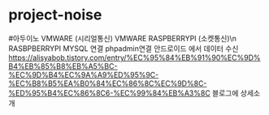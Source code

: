 # project-noise
#아두이노 VMWARE (시리얼통신)
VMWARE RASPBERRYPI (소켓통신)\n
RASBPBERRYPI MYSQL 연결 phpadmin연결 안드로이드 에서 데이터 수신
https://alisyabob.tistory.com/entry/%EC%95%84%EB%91%90%EC%9D%B4%EB%85%B8%EB%A5%BC-%EC%9D%B4%EC%9A%A9%ED%95%9C-%EC%B8%B5%EA%B0%84%EC%86%8C%EC%9D%8C-%ED%95%B4%EC%86%8C6-%EC%99%84%EB%A3%8C  블로그에 상세소개
